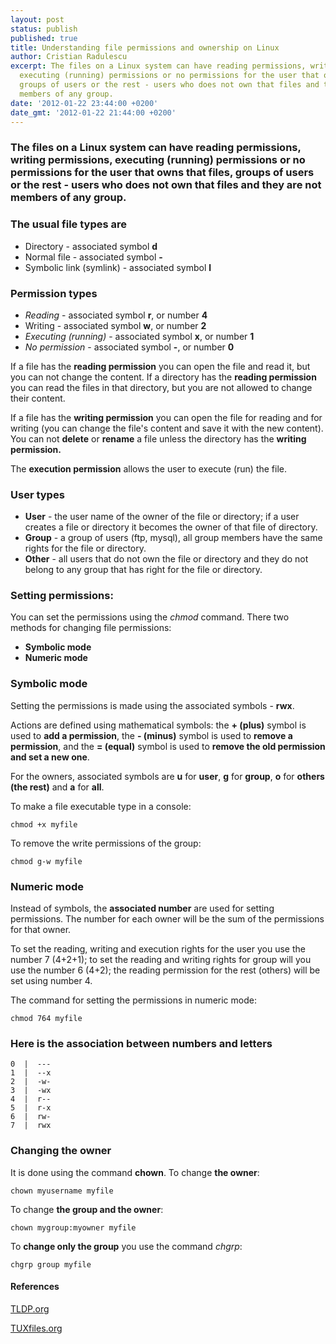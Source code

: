 ```yaml
---
layout: post
status: publish
published: true
title: Understanding file permissions and ownership on Linux
author: Cristian Radulescu
excerpt: The files on a Linux system can have reading permissions, writing permissions,
  executing (running) permissions or no permissions for the user that owns that files,
  groups of users or the rest - users who does not own that files and they are not
  members of any group.
date: '2012-01-22 23:44:00 +0200'
date_gmt: '2012-01-22 21:44:00 +0200'
---
```

### The files on a Linux system can have reading permissions, writing permissions, executing (running) permissions or no permissions for the user that owns that files, groups of users or the rest - users who does not own that files and they are not members of any group.

### The usual file types are

* Directory - associated symbol **d**
* Normal file - associated symbol **-**
* Symbolic link (symlink) - associated symbol **l**

### Permission types

* *Reading* - associated symbol **r**, or number **4**
* Writing - associated symbol **w**, or number **2**
* *Executing (running)* - associated symbol **x**, or number **1**
* *No permission* - associated symbol **-**, or number **0**


If a file has the **reading permission** you can open the file and read it, but you can not change the content. If a directory has the **reading permission** you can read the files in that directory, but you are not allowed to change their content.

If a file has the **writing permission** you can open the file for reading and for writing (you can change the file's content and save it with the new content). You can not **delete** or **rename** a file unless the directory has the **writing permission.**

The **execution permission** allows the user to execute (run) the file.

### User types

* **User** - the user name of the owner of the file or directory; if a user creates a file or directory it becomes the owner of that file of directory.
* **Group** - a group of users (ftp, mysql), all group members have the same rights for the file or directory.
* **Other** - all users that do not own the file or directory and they do not belong to any group that has right for the file or directory.


### Setting permissions:
You can set the permissions using the *chmod* command. There two methods for changing file permissions:

* **Symbolic mode**
* **Numeric mode**

### Symbolic mode

Setting the permissions is made using the associated symbols - **rwx**.

Actions are defined using mathematical symbols: the **+ (plus)** symbol is used to **add a permission**, the **- (minus)** symbol is used to **remove a permission**, and the **= (equal)** symbol is used to **remove the old permission and set a new one**.

For the owners, associated symbols are **u** for **user**, **g** for **group**, **o** for **others (the rest)** and **a** for **all**.

To make a file executable type in a console:

```shell
chmod +x myfile
```

To remove the write permissions of the group:

```shell
chmod g-w myfile
```

### Numeric mode

Instead of symbols, the **associated number** are used for setting permissions. The number for each owner will be the sum of the permissions for that owner.

To set the reading, writing and execution rights for the user you use the number 7 (4+2+1); to set the reading and writing rights for group will you use the number 6 (4+2); the reading permission for the rest (others) will be set using number 4.

The command for setting the permissions in numeric mode:

```shell
chmod 764 myfile
```

### Here is the association between numbers and letters

```shell
0  |  ---
1  |  --x
2  |  -w-
3  |  -wx
4  |  r--
5  |  r-x
6  |  rw-
7  |  rwx
```

### Changing the owner

It is done using the command **chown**. To change **the owner**:

```shell
chown myusername myfile
```

To change **the group and the owner**:

```shell
chown mygroup:myowner myfile
```

To **change only the group** you use the command *chgrp*:

```shell
chgrp group myfile
```

#### References

[TLDP.org](http://tldp.org/LDP/GNU-Linux-Tools-Summary/html/file-permissions.html)

[TUXfiles.org](http://www.tuxfiles.org/linuxhelp/filepermissions.html)
